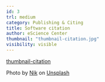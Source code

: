 ```yaml
---
id: 3
trl: medium
category: Publishing & Citing
title: Software citation
author: eScience Center
thumbnail: "thumbnail-citation.jpg"
visibility: visible
---
```


[thumbnail-citation](https://unsplash.com/photos/difficult-roads-lead-to-beautiful-destinations-desk-decor-z1d-LP8sjuI?utm_content=creditShareLink&utm_medium=referral&utm_source=unsplash)

Photo by <a href="https://unsplash.com/@helloimnik?utm_content=creditCopyText&utm_medium=referral&utm_source=unsplash">Nik</a> on <a href="https://unsplash.com/photos/difficult-roads-lead-to-beautiful-destinations-desk-decor-z1d-LP8sjuI?utm_content=creditCopyText&utm_medium=referral&utm_source=unsplash">Unsplash</a>